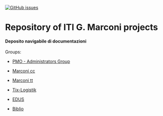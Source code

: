 [![GitHub issues](https://img.shields.io/github/issues/badges/shields.svg)](https://github.com/marconivr/docs/issues)

# Repository of ITI G. Marconi projects


#### Deposito navigabile di documentazioni

Groups:

+ [PMO - Administrators Group](https://github.com/marconivr/docs/tree/master/docs/PMO)

+ [Marconi cc](https://github.com/marconivr/docs/tree/master/docs/marconi_cc)

+ [Marconi tt](https://github.com/marconivr/docs/tree/master/docs/marconi_tt)

+ [Tix-Logistik](https://github.com/marconivr/docs/tree/master/docs/TXLogistik)

+ [EDUS](https://github.com/marconivr/docs/tree/master/docs/EDUS)

+ [Biblio](https://github.com/marconivr/docs/tree/master/docs/biblio)

